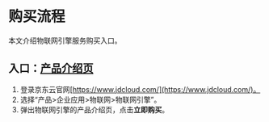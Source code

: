 # 购买流程

本文介绍物联网引擎服务购买入口。

## 入口：[产品介绍页](https://www.jdcloud.com/products/iot-engine)
1. 登录京东云官网[https://www.jdcloud.com/](https://www.jdcloud.com/)。
2. 选择“产品>企业应用>物联网>物联网引擎”。
3. 弹出物联网引擎的产品介绍页，点击**立即购买**。
